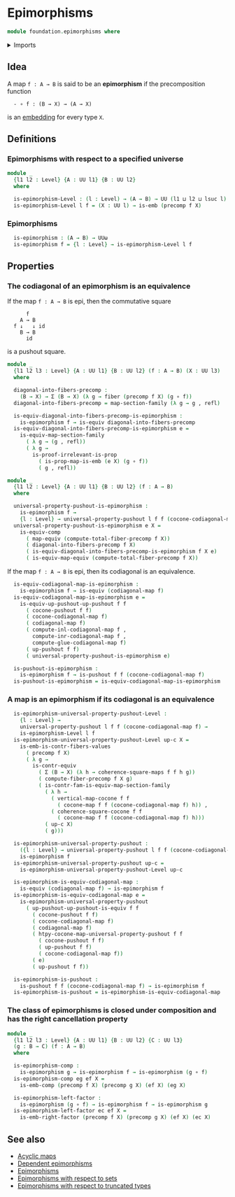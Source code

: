 # Epimorphisms

```agda
module foundation.epimorphisms where
```

<details><summary>Imports</summary>

```agda
open import foundation.dependent-pair-types
open import foundation.embeddings
open import foundation.functoriality-function-types
open import foundation.propositional-maps
open import foundation.sections
open import foundation.universe-levels

open import foundation-core.commuting-squares-of-maps
open import foundation-core.contractible-types
open import foundation-core.equivalences
open import foundation-core.fibers-of-maps
open import foundation-core.function-types
open import foundation-core.homotopies
open import foundation-core.identity-types
open import foundation-core.propositions

open import synthetic-homotopy-theory.cocones-under-spans
open import synthetic-homotopy-theory.codiagonals-of-maps
open import synthetic-homotopy-theory.pushouts
open import synthetic-homotopy-theory.universal-property-pushouts
```

</details>

## Idea

A map `f : A → B` is said to be an **epimorphism** if the precomposition
function

```text
  - ∘ f : (B → X) → (A → X)
```

is an [embedding](foundation-core.embeddings.md) for every type `X`.

## Definitions

### Epimorphisms with respect to a specified universe

```agda
module _
  {l1 l2 : Level} {A : UU l1} {B : UU l2}
  where

  is-epimorphism-Level : (l : Level) → (A → B) → UU (l1 ⊔ l2 ⊔ lsuc l)
  is-epimorphism-Level l f = (X : UU l) → is-emb (precomp f X)
```

### Epimorphisms

```agda
  is-epimorphism : (A → B) → UUω
  is-epimorphism f = {l : Level} → is-epimorphism-Level l f
```

## Properties

### The codiagonal of an epimorphism is an equivalence

If the map `f : A → B` is epi, then the commutative square

```text
      f
    A → B
  f ↓   ↓ id
    B → B
      id
```

is a pushout square.

```agda
module _
  {l1 l2 l3 : Level} {A : UU l1} {B : UU l2} (f : A → B) (X : UU l3)
  where

  diagonal-into-fibers-precomp :
    (B → X) → Σ (B → X) (λ g → fiber (precomp f X) (g ∘ f))
  diagonal-into-fibers-precomp = map-section-family (λ g → g , refl)

  is-equiv-diagonal-into-fibers-precomp-is-epimorphism :
    is-epimorphism f → is-equiv diagonal-into-fibers-precomp
  is-equiv-diagonal-into-fibers-precomp-is-epimorphism e =
    is-equiv-map-section-family
      ( λ g → (g , refl))
      ( λ g →
        is-proof-irrelevant-is-prop
          ( is-prop-map-is-emb (e X) (g ∘ f))
          ( g , refl))

module _
  {l1 l2 : Level} {A : UU l1} {B : UU l2} (f : A → B)
  where

  universal-property-pushout-is-epimorphism :
    is-epimorphism f →
    {l : Level} → universal-property-pushout l f f (cocone-codiagonal-map f)
  universal-property-pushout-is-epimorphism e X =
    is-equiv-comp
      ( map-equiv (compute-total-fiber-precomp f X))
      ( diagonal-into-fibers-precomp f X)
      ( is-equiv-diagonal-into-fibers-precomp-is-epimorphism f X e)
      ( is-equiv-map-equiv (compute-total-fiber-precomp f X))
```

If the map `f : A → B` is epi, then its codiagonal is an equivalence.

```agda
  is-equiv-codiagonal-map-is-epimorphism :
    is-epimorphism f → is-equiv (codiagonal-map f)
  is-equiv-codiagonal-map-is-epimorphism e =
    is-equiv-up-pushout-up-pushout f f
      ( cocone-pushout f f)
      ( cocone-codiagonal-map f)
      ( codiagonal-map f)
      ( compute-inl-codiagonal-map f ,
        compute-inr-codiagonal-map f ,
        compute-glue-codiagonal-map f)
      ( up-pushout f f)
      ( universal-property-pushout-is-epimorphism e)

  is-pushout-is-epimorphism :
    is-epimorphism f → is-pushout f f (cocone-codiagonal-map f)
  is-pushout-is-epimorphism = is-equiv-codiagonal-map-is-epimorphism
```

### A map is an epimorphism if its codiagonal is an equivalence

```agda
  is-epimorphism-universal-property-pushout-Level :
    {l : Level} →
    universal-property-pushout l f f (cocone-codiagonal-map f) →
    is-epimorphism-Level l f
  is-epimorphism-universal-property-pushout-Level up-c X =
    is-emb-is-contr-fibers-values
      ( precomp f X)
      ( λ g →
        is-contr-equiv
          ( Σ (B → X) (λ h → coherence-square-maps f f h g))
          ( compute-fiber-precomp f X g)
          ( is-contr-fam-is-equiv-map-section-family
            ( λ h →
              ( vertical-map-cocone f f
                ( cocone-map f f (cocone-codiagonal-map f) h)) ,
              ( coherence-square-cocone f f
                ( cocone-map f f (cocone-codiagonal-map f) h)))
            ( up-c X)
            ( g)))

  is-epimorphism-universal-property-pushout :
    ({l : Level} → universal-property-pushout l f f (cocone-codiagonal-map f)) →
    is-epimorphism f
  is-epimorphism-universal-property-pushout up-c =
    is-epimorphism-universal-property-pushout-Level up-c

  is-epimorphism-is-equiv-codiagonal-map :
    is-equiv (codiagonal-map f) → is-epimorphism f
  is-epimorphism-is-equiv-codiagonal-map e =
    is-epimorphism-universal-property-pushout
      ( up-pushout-up-pushout-is-equiv f f
        ( cocone-pushout f f)
        ( cocone-codiagonal-map f)
        ( codiagonal-map f)
        ( htpy-cocone-map-universal-property-pushout f f
          ( cocone-pushout f f)
          ( up-pushout f f)
          ( cocone-codiagonal-map f))
        ( e)
        ( up-pushout f f))

  is-epimorphism-is-pushout :
    is-pushout f f (cocone-codiagonal-map f) → is-epimorphism f
  is-epimorphism-is-pushout = is-epimorphism-is-equiv-codiagonal-map
```

### The class of epimorphisms is closed under composition and has the right cancellation property

```agda
module _
  {l1 l2 l3 : Level} {A : UU l1} {B : UU l2} {C : UU l3}
  (g : B → C) (f : A → B)
  where

  is-epimorphism-comp :
    is-epimorphism g → is-epimorphism f → is-epimorphism (g ∘ f)
  is-epimorphism-comp eg ef X =
    is-emb-comp (precomp f X) (precomp g X) (ef X) (eg X)

  is-epimorphism-left-factor :
    is-epimorphism (g ∘ f) → is-epimorphism f → is-epimorphism g
  is-epimorphism-left-factor ec ef X =
    is-emb-right-factor (precomp f X) (precomp g X) (ef X) (ec X)
```

## See also

- [Acyclic maps](synthetic-homotopy-theory.acyclic-maps.md)
- [Dependent epimorphisms](foundation.dependent-epimorphisms.md)
- [Epimorphisms](foundation.epimorphisms.md)
- [Epimorphisms with respect to sets](foundation.epimorphisms-with-respect-to-sets.md)
- [Epimorphisms with respect to truncated types](foundation.epimorphisms-with-respect-to-truncated-types.md)
